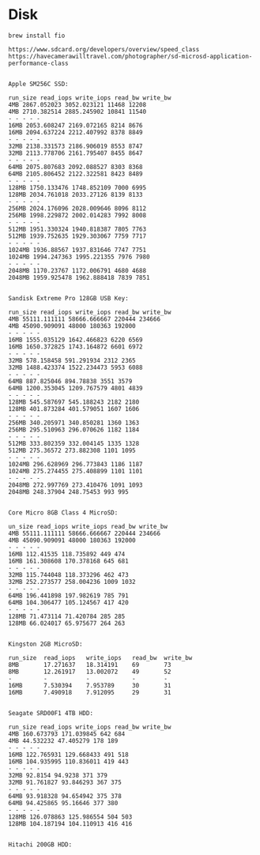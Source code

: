 # Disk

    brew install fio

    https://www.sdcard.org/developers/overview/speed_class
    https://havecamerawilltravel.com/photographer/sd-microsd-application-performance-class


    Apple SM256C SSD:

    run_size read_iops write_iops read_bw write_bw
    4MB 2867.052023 3052.023121 11468 12208
    4MB 2710.382514 2885.245902 10841 11540
    - - - - -
    16MB 2053.608247 2169.072165 8214 8676
    16MB 2094.637224 2212.407992 8378 8849
    - - - - -
    32MB 2138.331573 2186.906019 8553 8747
    32MB 2113.778706 2161.795407 8455 8647
    - - - - -
    64MB 2075.807683 2092.088527 8303 8368
    64MB 2105.806452 2122.322581 8423 8489
    - - - - -
    128MB 1750.133476 1748.852109 7000 6995
    128MB 2034.761018 2033.27126 8139 8133
    - - - - -
    256MB 2024.176096 2028.009646 8096 8112
    256MB 1998.229872 2002.014283 7992 8008
    - - - - -
    512MB 1951.330324 1940.818387 7805 7763
    512MB 1939.752635 1929.303067 7759 7717
    - - - - -
    1024MB 1936.88567 1937.831646 7747 7751
    1024MB 1994.247363 1995.221355 7976 7980
    - - - - -
    2048MB 1170.23767 1172.006791 4680 4688
    2048MB 1959.925478 1962.888418 7839 7851


    Sandisk Extreme Pro 128GB USB Key:

    run_size read_iops write_iops read_bw write_bw
    4MB 55111.111111 58666.666667 220444 234666
    4MB 45090.909091 48000 180363 192000
    - - - - -
    16MB 1555.035129 1642.466823 6220 6569
    16MB 1650.372825 1743.164872 6601 6972
    - - - - -
    32MB 578.158458 591.291934 2312 2365
    32MB 1488.423374 1522.234473 5953 6088
    - - - - -
    64MB 887.825046 894.78838 3551 3579
    64MB 1200.353045 1209.767579 4801 4839
    - - - - -
    128MB 545.587697 545.188243 2182 2180
    128MB 401.873284 401.579051 1607 1606
    - - - - -
    256MB 340.205971 340.850281 1360 1363
    256MB 295.510963 296.070626 1182 1184
    - - - - -
    512MB 333.802359 332.004145 1335 1328
    512MB 275.36572 273.882308 1101 1095
    - - - - -
    1024MB 296.628969 296.773843 1186 1187
    1024MB 275.274455 275.408899 1101 1101
    - - - - -
    2048MB 272.997769 273.410476 1091 1093
    2048MB 248.37904 248.75453 993 995


    Core Micro 8GB Class 4 MicroSD:

    un_size read_iops write_iops read_bw write_bw
    4MB 55111.111111 58666.666667 220444 234666
    4MB 45090.909091 48000 180363 192000
    - - - - -
    16MB 112.41535 118.735892 449 474
    16MB 161.308608 170.378168 645 681
    - - - - -
    32MB 115.744048 118.373296 462 473
    32MB 252.273577 258.004236 1009 1032
    - - - - -
    64MB 196.441898 197.982619 785 791
    64MB 104.306477 105.124567 417 420
    - - - - -
    128MB 71.473114 71.420784 285 285
    128MB 66.024017 65.975677 264 263


    Kingston 2GB MicroSD:

    run_size  read_iops   write_iops   read_bw  write_bw
    8MB       17.271637   18.314191    69       73
    8MB       12.261917   13.002072    49       52
    -         -           -            -        -
    16MB      7.530394    7.953789     30       31
    16MB      7.490918    7.912095     29       31


    Seagate SRD00F1 4TB HDD:

    run_size read_iops write_iops read_bw write_bw
    4MB 160.673793 171.039845 642 684
    4MB 44.532232 47.405279 178 189
    - - - - -
    16MB 122.765931 129.668433 491 518
    16MB 104.935995 110.836011 419 443
    - - - - -
    32MB 92.8154 94.9238 371 379
    32MB 91.761827 93.846293 367 375
    - - - - -
    64MB 93.918328 94.654942 375 378
    64MB 94.425865 95.16646 377 380
    - - - - -
    128MB 126.078863 125.986554 504 503
    128MB 104.187194 104.110913 416 416


    Hitachi 200GB HDD:
